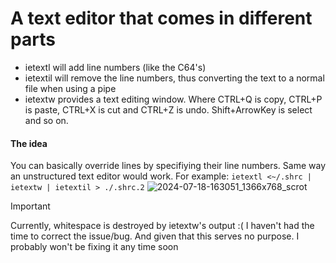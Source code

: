 # A text editor that comes in different parts
- ietextl will add line numbers (like the C64's)
- ietextil will remove the line numbers, thus converting the text to a normal file when using a pipe
- ietextw provides a text editing window. Where CTRL+Q is copy, CTRL+P is paste, CTRL+X is cut and CTRL+Z is undo. Shift+ArrowKey is select and so on.

#### The idea
You can basically override lines by specifiying their line numbers. Same way an unstructured text editor would work. For example:
`ietextl <~/.shrc | ietextw | ietextil > ./.shrc.2`
![2024-07-18-163051_1366x768_scrot](https://github.com/user-attachments/assets/7bd85be3-c56a-4859-ba63-94c998802cbd)

> [!IMPORTANT]
> Currently, whitespace is destroyed by ietextw's output :(
> I haven't had the time to correct the issue/bug. And given that this serves no purpose. I probably won't be fixing it any time soon
